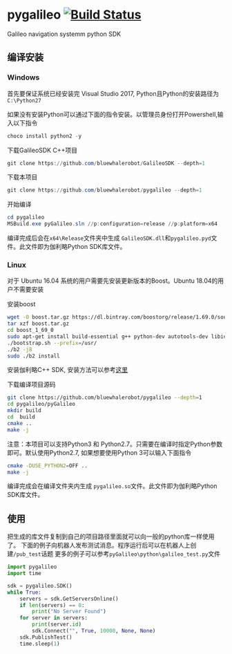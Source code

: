 # pygalileo [![Build Status](https://travis-ci.org/BluewhaleRobot/pygalileo.svg)](https://travis-ci.org/BluewhaleRobot/pygalileo)

Galileo navigation systemm python SDK

## 编译安装

### Windows

首先要保证系统已经安装完 Visual Studio 2017, Python且Python的安装路径为`C:\Python27`

如果没有安装Python可以通过下面的指令安装。以管理员身份打开Powershell,输入以下指令

```powershell
choco install python2 -y
```

下载GalileoSDK C++项目

```powershell
git clone https://github.com/bluewhalerobot/GalileoSDK --depth=1
```

下载本项目

```powershell
git clone https://github.com/bluewhalerobot/pygalileo --depth=1
```

开始编译

```powershell
cd pygalileo
MSBuild.exe pyGalileo.sln //p:configuration=release //p:platform=x64
```

编译完成后会在`x64\Release`文件夹中生成 `GalileoSDK.dll`和`pygalileo.pyd`文件。此文件即为伽利略Python SDK库文件。

### Linux

对于 Ubuntu 16.04 系统的用户需要先安装更新版本的Boost。Ubuntu 18.04的用户不需要安装

安装boost

```bash
wget -O boost.tar.gz https://dl.bintray.com/boostorg/release/1.69.0/source/boost_1_69_0.tar.gz
tar xzf boost.tar.gz
cd boost_1_69_0
sudo apt-get install build-essential g++ python-dev autotools-dev libicu-dev build-essential libbz2-dev libboost-all-dev
./bootstrap.sh --prefix=/usr/
./b2 -j8
sudo ./b2 install
```

安装伽利略C++ SDK, 安装方法可以参考[这里](https://github.com/bluewhalerobot/GalileoSDK)

下载编译项目源码

```bash
git clone https://github.com/bluewhalerobot/pygalileo --depth=1
cd pygalileo/pyGalileo
mkdir build
cd  build
cmake ..
make -j
```

注意：本项目可以支持Python3 和 Python2.7。只需要在编译时指定Python参数即可。默认使用Python2.7, 如果想要使用Python 3可以输入下面指令

```bash
cmake -DUSE_PYTHON2=OFF ..
make -j
```

编译完成会在编译文件夹内生成 `pygalileo.so`文件。此文件即为伽利略Python SDK库文件。

## 使用

把生成的库文件复制到自己的项目路径里面就可以向一般的python库一样使用了。
下面的例子向机器人发布测试消息。程序运行后可以在机器人上创建`/pub_test`话题
更多的例子可以参考`pyGalileo\python\galileo_test.py`文件

```python
import pygalileo
import time

sdk = pygalileo.SDK()
while True:
    servers = sdk.GetServersOnline()
    if len(servers) == 0:
        print("No Server Found")
    for server in servers:
        print(server.id)
        sdk.Connect("", True, 10000, None, None)
    sdk.PublishTest()
    time.sleep(1)
```